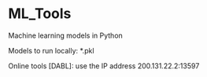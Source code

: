 # ML_Tools
Machine learning models in Python

Models to run locally: *.pkl

Online tools [DABL]: use the IP address 200.131.22.2:13597
